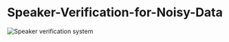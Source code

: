 # Speaker-Verification-for-Noisy-Data
![Speaker verification system](https://github.com/eshajain-25/Speaker-Verification-for-Noisy-Data/assets/114498949/5db52a94-930b-4315-8290-760b7dfcb713)

